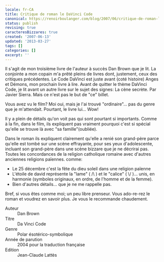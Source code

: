 ```yaml
---
locale: fr-CA
title: Critique de roman le DaVinci Code
canonical: https://renoirboulanger.com/blog/2007/06/critique-de-roman-le-davinci-code/
status: publish
revising: true
caracteresBizzares: true
created: '2007-06-13'
updated: '2013-03-27'
tags: []
categories: []
excerpt: ''
---
```


Il s'agit de mon troisième livre de l'auteur à succès Dan Brown que je lit. La conjointe a mon copain m'a prêté pleins de livres dont, justement, ceux des critiques précédentes. Le Code DaVinci est juste avant (coté histoire) Anges et Démons, mon prochain livre à lire. Avant de quitter le thème DaVinci Code, je lit avant un autre livre sur le sujet des signes: La cène secrète. Par Javier Sierra. Mais ce n'est pas le but de "ce" billet.

<!--more-->

Vous avez vu le film? Moi oui, mais je l'ai trouvé "ordinaire"... pas du genre que je m'attendait. Pourtant, le livre lui... Wow!

Il y a plein de détails qu'on voit pas qui sont pourtant si importants. Comme à la fin, dans le film, ils expliquent pas vraiment pourquoi c'est si spécial qu'elle se trouve là avec "sa famille"(oubliée).

Dans le roman ils expliquent clairement qu'elle a renié son grand-père parce qu'elle est tombé sur une scène effrayante, pour ses yeux d'adolescente, incluant son grand-père dans une scène bizzare que je ne décrirai pas. Toutes les concordances de la religion catholique romaine avec d'autres anciennes religions païennes. comme:

<ul>
	<li>Le 25 décembre c'est la fête du dieu soleil dans une religion païenne</li>
	<li>L'étoile de david représente la "lame" ( /\ ) et le "calice" ( \/ )... unis, en harmonie (symboles originaux, en ordre, de l'homme et de la femme).</li>
	<li>Bien d'autres détails... que je ne me rappelle pas.</li>
</ul>

<!--#TODO-inline-edit-->
<!--
Brown makes much of symbols, claiming that the five-sided star is long associated with the feminine. He states that kings David and Solomon used the six-sided 'Star of David'.

REAL HISTORY: The fact is that the earliest known usage of this symbol is not until a second century synagogue in Capernaum. The star became a common symbol for Jewish identity and nationality only in the Middle Ages and not before. And the five-sided pentigram has never been solely connected with the feminine.

https://biblearchaeology.org/research/contemporary-issues/4149-fact-and-fiction-checking-the-da-vinci-code-history#:~:text=Brown%20makes%20much%20of%20symbols,never%20been%20solely%20connected%20with%20the%20feminine
-->

Bref, si vous êtes comme moi; un peu libre prenseur. Vous ado-re-rez le roman et voudrez en savoir plus. Je vous le recommande chaudement.

<dl>
  <dt>Auteur</dt>
    <dd>Dan Brown</dd>
  <dt>Titre</dt>
    <dd>Da Vinci Code</dd>
  <dt>Genre</dt>
    <dd>Polar ésotérico-symbolique</dd>
  <dt>Année de parution</dt>
    <dd>2004 pour la traduction française</dd>
  <dt>Edition</dt>
    <dd>Jean-Claude Lattès</dd>
</dl>
